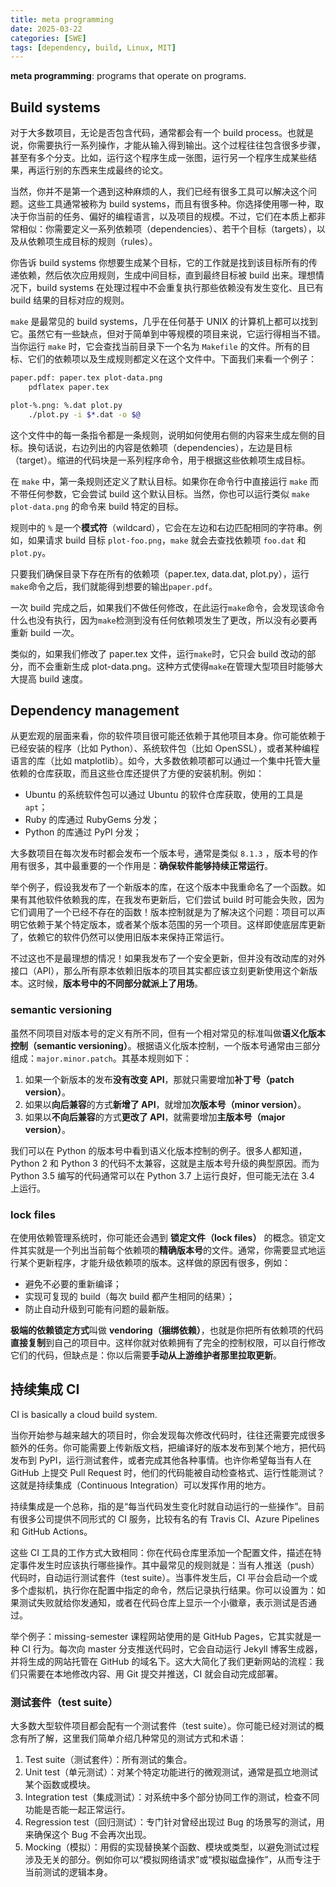 ```yaml
---
title: meta programming
date: 2025-03-22
categories: [SWE]
tags: [dependency, build, Linux, MIT]
---
```


**meta programming**: programs that operate on programs.

## Build systems

对于大多数项目，无论是否包含代码，通常都会有一个 build process。也就是说，你需要执行一系列操作，才能从输入得到输出。这个过程往往包含很多步骤，甚至有多个分支。比如，运行这个程序生成一张图，运行另一个程序生成某些结果，再运行别的东西来生成最终的论文。

当然，你并不是第一个遇到这种麻烦的人，我们已经有很多工具可以解决这个问题。这些工具通常被称为 build systems，而且有很多种。你选择使用哪一种，取决于你当前的任务、偏好的编程语言，以及项目的规模。不过，它们在本质上都非常相似：你需要定义一系列依赖项（dependencies）、若干个目标（targets），以及从依赖项生成目标的规则（rules）。

你告诉 build systems 你想要生成某个目标，它的工作就是找到该目标所有的传递依赖，然后依次应用规则，生成中间目标，直到最终目标被 build 出来。理想情况下，build systems 在处理过程中不会重复执行那些依赖没有发生变化、且已有 build 结果的目标对应的规则。

`make` 是最常见的 build systems，几乎在任何基于 UNIX 的计算机上都可以找到它。虽然它有一些缺点，但对于简单到中等规模的项目来说，它运行得相当不错。当你运行 `make` 时，它会查找当前目录下一个名为 `Makefile` 的文件。所有的目标、它们的依赖项以及生成规则都定义在这个文件中。下面我们来看一个例子：

```bash
paper.pdf: paper.tex plot-data.png
	pdflatex paper.tex

plot-%.png: %.dat plot.py
	./plot.py -i $*.dat -o $@
```

这个文件中的每一条指令都是一条规则，说明如何使用右侧的内容来生成左侧的目标。换句话说，右边列出的内容是依赖项（dependencies），左边是目标（target）。缩进的代码块是一系列程序命令，用于根据这些依赖项生成目标。

在 `make` 中，第一条规则还定义了默认目标。如果你在命令行中直接运行 `make` 而不带任何参数，它会尝试 build 这个默认目标。当然，你也可以运行类似 `make plot-data.png` 的命令来 build 特定的目标。

规则中的 `%` 是一个**模式符**（wildcard），它会在左边和右边匹配相同的字符串。例如，如果请求 build 目标 `plot-foo.png`，`make` 就会去查找依赖项 `foo.dat` 和 `plot.py`。

只要我们确保目录下存在所有的依赖项（paper.tex, data.dat, plot.py），运行`make`命令之后，我们就能得到想要的输出`paper.pdf`。

一次 build 完成之后，如果我们不做任何修改，在此运行`make`命令，会发现该命令什么也没有执行，因为`make`检测到没有任何依赖项发生了更改，所以没有必要再重新 build 一次。

类似的，如果我们修改了 paper.tex 文件，运行`make`时，它只会 build 改动的部分，而不会重新生成 plot-data.png。这种方式使得`make`在管理大型项目时能够大大提高 build 速度。

## Dependency management

从更宏观的层面来看，你的软件项目很可能还依赖于其他项目本身。你可能依赖于已经安装的程序（比如 Python）、系统软件包（比如 OpenSSL），或者某种编程语言的库（比如 matplotlib）。如今，大多数依赖项都可以通过一个集中托管大量依赖的仓库获取，而且这些仓库还提供了方便的安装机制。例如：

- Ubuntu 的系统软件包可以通过 Ubuntu 的软件仓库获取，使用的工具是 `apt`；
- Ruby 的库通过 RubyGems 分发；
- Python 的库通过 PyPI 分发；

大多数项目在每次发布时都会发布一个版本号，通常是类似 `8.1.3` ，版本号的作用有很多，其中最重要的一个作用是：**确保软件能够持续正常运行**。

举个例子，假设我发布了一个新版本的库，在这个版本中我重命名了一个函数。如果有其他软件依赖我的库，在我发布更新后，它们尝试 build 时可能会失败，因为它们调用了一个已经不存在的函数！版本控制就是为了解决这个问题：项目可以声明它依赖于某个特定版本，或者某个版本范围的另一个项目。这样即使底层库更新了，依赖它的软件仍然可以使用旧版本来保持正常运行。

不过这也不是最理想的情况！如果我发布了一个安全更新，但并没有改动库的对外接口（API），那么所有原本依赖旧版本的项目其实都应该立刻更新使用这个新版本。这时候，**版本号中的不同部分就派上了用场**。

### semantic versioning

虽然不同项目对版本号的定义有所不同，但有一个相对常见的标准叫做**语义化版本控制（semantic versioning）**。根据语义化版本控制，一个版本号通常由三部分组成：`major.minor.patch`。其基本规则如下：

1. 如果一个新版本的发布**没有改变 API**，那就只需要增加**补丁号（patch version）**。
2. 如果以**向后兼容**的方式**新增了 API**，就增加**次版本号（minor version）**。
3. 如果以**不向后兼容**的方式**更改了 API**，就需要增加**主版本号（major version）**。

我们可以在 Python 的版本号中看到语义化版本控制的例子。很多人都知道，Python 2 和 Python 3 的代码不太兼容，这就是主版本号升级的典型原因。而为 Python 3.5 编写的代码通常可以在 Python 3.7 上运行良好，但可能无法在 3.4 上运行。

### lock files

在使用依赖管理系统时，你可能还会遇到 **锁定文件（lock files）** 的概念。锁定文件其实就是一个列出当前每个依赖项的**精确版本号**的文件。通常，你需要显式地运行某个更新程序，才能升级依赖项的版本。这样做的原因有很多，例如：

- 避免不必要的重新编译；
- 实现可复现的 build（每次 build 都产生相同的结果）；
- 防止自动升级到可能有问题的最新版。

**极端的依赖锁定方式**叫做 **vendoring（捆绑依赖）**，也就是你把所有依赖项的代码**直接复制**到自己的项目中。这样你就对依赖拥有了完全的控制权限，可以自行修改它们的代码，但缺点是：你以后需要**手动从上游维护者那里拉取更新**。

## 持续集成 CI

CI is basically a cloud build system.

当你开始参与越来越大的项目时，你会发现每次修改代码时，往往还需要完成很多额外的任务。你可能需要上传新版文档，把编译好的版本发布到某个地方，把代码发布到 PyPI，运行测试套件，或者完成其他各种事情。也许你希望每当有人在 GitHub 上提交 Pull Request 时，他们的代码能被自动检查格式、运行性能测试？这就是持续集成（Continuous Integration）可以发挥作用的地方。

持续集成是一个总称，指的是“每当代码发生变化时就自动运行的一些操作”。目前有很多公司提供不同形式的 CI 服务，比较有名的有 Travis CI、Azure Pipelines 和 GitHub Actions。

这些 CI 工具的工作方式大致相同：你在代码仓库里添加一个配置文件，描述在特定事件发生时应该执行哪些操作。其中最常见的规则就是：当有人推送（push）代码时，自动运行测试套件（test suite）。当事件发生后，CI 平台会启动一个或多个虚拟机，执行你在配置中指定的命令，然后记录执行结果。你可以设置为：如果测试失败就给你发通知，或者在代码仓库上显示一个小徽章，表示测试是否通过。

举个例子：missing-semester 课程网站使用的是 GitHub Pages，它其实就是一种 CI 行为。每次向 master 分支推送代码时，它会自动运行 Jekyll 博客生成器，并将生成的网站托管在 GitHub 的域名下。这大大简化了我们更新网站的流程：我们只需要在本地修改内容、用 Git 提交并推送，CI 就会自动完成部署。

### 测试套件（test suite）

大多数大型软件项目都会配有一个测试套件（test suite）。你可能已经对测试的概念有所了解，这里我们简单介绍几种常见的测试方式和术语：

1. Test suite（测试套件）：所有测试的集合。
2. Unit test（单元测试）：对某个特定功能进行的微观测试，通常是孤立地测试某个函数或模块。
3. Integration test（集成测试）：对系统中多个部分协同工作的测试，检查不同功能是否能一起正常运行。
4. Regression test（回归测试）：专门针对曾经出现过 Bug 的场景写的测试，用来确保这个 Bug 不会再次出现。
5. Mocking（模拟）：用假的实现替换某个函数、模块或类型，以避免测试过程涉及无关的部分。例如你可以“模拟网络请求”或“模拟磁盘操作”，从而专注于当前测试的逻辑本身。
